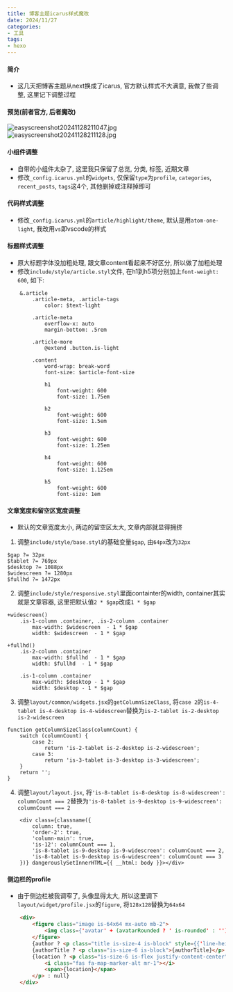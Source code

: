 ```yaml
---
title: 博客主题icarus样式魔改
date: 2024/11/27
categories: 
- 工具
tags:
- hexo
---
```


#### 简介
* 这几天把博客主题从next换成了icarus, 官方默认样式不大满意, 我做了些调整, 这里记下调整过程


#### 预览(前者官方, 后者魔改)
![easyscreenshot20241128211047.jpg](https://s2.loli.net/2024/11/28/hYTn9s7V1vFQP6G.jpg)
![easyscreenshot20241128211128.jpg](https://s2.loli.net/2024/11/28/GOtbCjoenPgylE6.jpg)


#### 小组件调整
* 自带的小组件太杂了, 这里我只保留了总览, 分类, 标签, 近期文章
* 修改`_config.icarus.yml`的`widgets`, 仅保留`type`为`profile`, `categories`, `recent_posts`, `tags`这4个, 其他删掉或注释掉即可


#### 代码样式调整
* 修改`_config.icarus.yml`的`article/highlight/theme`, 默认是用`atom-one-light`, 我改用`vs`即vscode的样式


#### 标题样式调整
* 原大标题字体没加粗处理, 跟文章content看起来不好区分, 所以做了加粗处理
* 修改`include/style/article.styl`文件, 在h1到h5项分别加上`font-weight: 600`, 如下:
```styl
    &.article
        .article-meta, .article-tags
            color: $text-light

        .article-meta
            overflow-x: auto
            margin-bottom: .5rem

        .article-more
            @extend .button.is-light

        .content
            word-wrap: break-word
            font-size: $article-font-size

            h1
                font-weight: 600
                font-size: 1.75em

            h2
                font-weight: 600
                font-size: 1.5em

            h3
                font-weight: 600
                font-size: 1.25em

            h4
                font-weight: 600
                font-size: 1.125em

            h5
                font-weight: 600
                font-size: 1em
```


#### 文章宽度和留空区宽度调整
* 默认的文章宽度太小, 两边的留空区太大, 文章内部就显得拥挤
1. 调整`include/style/base.styl`的基础变量`$gap`, 由`64px`改为`32px`
```styl
$gap ?= 32px
$tablet ?= 769px
$desktop ?= 1088px
$widescreen ?= 1280px
$fullhd ?= 1472px
```

2. 调整`include/style/responsive.styl`里面containter的width, container其实就是文章容器, 这里把默认值`2 * $gap`改成`1 * $gap`
```styl
+widescreen()
    .is-1-column .container, .is-2-column .container
        max-width: $widescreen  - 1 * $gap
        width: $widescreen  - 1 * $gap

+fullhd()
    .is-2-column .container
        max-width: $fullhd  - 1 * $gap
        width: $fullhd  - 1 * $gap

    .is-1-column .container
        max-width: $desktop - 1 * $gap
        width: $desktop - 1 * $gap
```

3. 调整`layout/common/widgets.jsx`的`getColumnSizeClass`, 将`case 2`的`is-4-tablet is-4-desktop is-4-widescreen`替换为`is-2-tablet is-2-desktop is-2-widescreen`
```styl
function getColumnSizeClass(columnCount) {
    switch (columnCount) {
        case 2:
            return 'is-2-tablet is-2-desktop is-2-widescreen';
        case 3:
            return 'is-3-tablet is-3-desktop is-3-widescreen';
    }
    return '';
}
```

4. 调整`layout/layout.jsx`, 将`'is-8-tablet is-8-desktop is-8-widescreen': columnCount === 2`替换为`'is-8-tablet is-9-desktop is-9-widescreen': columnCount === 2`
```styl
    <div class={classname({
        column: true,
        'order-2': true,
        'column-main': true,
        'is-12': columnCount === 1,
        'is-8-tablet is-9-desktop is-9-widescreen': columnCount === 2,
        'is-8-tablet is-9-desktop is-6-widescreen': columnCount === 3
    })} dangerouslySetInnerHTML={{ __html: body }}></div>
```

#### 侧边栏的profile
* 由于侧边栏被我调窄了, 头像显得太大, 所以这里调下`layout/widget/profile.jsx`的`figure`, 将`128x128`替换为`64x64`
```html
    <div>
        <figure class="image is-64x64 mx-auto mb-2">
            <img class={'avatar' + (avatarRounded ? ' is-rounded' : '')} src={avatar} alt={author} />
        </figure>
        {author ? <p class="title is-size-4 is-block" style={{'line-height': 'inherit'}}>{author}</p> : null}
        {authorTitle ? <p class="is-size-6 is-block">{authorTitle}</p> : null}
        {location ? <p class="is-size-6 is-flex justify-content-center">
            <i class="fas fa-map-marker-alt mr-1"></i>
            <span>{location}</span>
        </p> : null}
    </div>
```